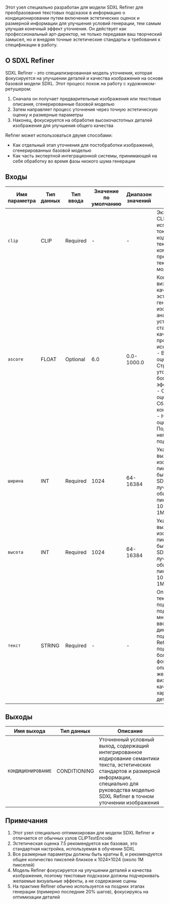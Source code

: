 Этот узел специально разработан для модели SDXL Refiner для преобразования текстовых подсказок в информацию о кондиционировании путем включения эстетических оценок и размерной информации для улучшения условий генерации, тем самым улучшая конечный эффект уточнения. Он действует как профессиональный арт-директор, не только передавая ваш творческий замысел, но и внедряя точные эстетические стандарты и требования к спецификации в работу.

## О SDXL Refiner

SDXL Refiner - это специализированная модель уточнения, которая фокусируется на улучшении деталей и качества изображения на основе базовой модели SDXL. Этот процесс похож на работу с художником-ретушером:

1. Сначала он получает предварительные изображения или текстовые описания, сгенерированные базовой моделью
2. Затем направляет процесс уточнения через точную эстетическую оценку и размерные параметры
3. Наконец, фокусируется на обработке высокочастотных деталей изображения для улучшения общего качества

Refiner может использоваться двумя способами:

- Как отдельный этап уточнения для постобработки изображений, сгенерированных базовой моделью
- Как часть экспертной интеграционной системы, принимающей на себя обработку во время фазы низкого шума генерации

## Входы

| Имя параметра | Тип данных | Тип ввода | Значение по умолчанию | Диапазон значений | Описание |
|---------------|------------|------------|---------------------|------------------|-----------|
| `clip` | CLIP | Required | - | - | Экземпляр модели CLIP, используемый для токенизации и кодирования текста, основной компонент для преобразования текста в понятный модели формат |
| `ascore` | FLOAT | Optional | 6.0 | 0.0-1000.0 | Контролирует визуальное качество и эстетику генерируемых изображений, аналогично установке стандартов качества для произведений искусства:<br/>- Высокие оценки(7.5-8.5): Стремится к более утонченным, богатым деталями эффектам<br/>- Средние оценки(6.0-7.0): Сбалансированный контроль качества<br/>- Низкие оценки(2.0-3.0): Подходит для негативных подсказок |
| `ширина` | INT | Required | 1024 | 64-16384 | Указывает ширину выходного изображения (в пикселях), должна быть кратна 8. SDXL работает лучше всего, когда общее количество пикселей близко к 1024×1024 (около 1M пикселей) |
| `высота` | INT | Required | 1024 | 64-16384 | Указывает высоту выходного изображения (в пикселях), должна быть кратна 8. SDXL работает лучше всего, когда общее количество пикселей близко к 1024×1024 (около 1M пикселей) |
| `текст` | STRING | Required | - | - | Описание текстовой подсказки, поддерживает многострочный ввод и синтаксис динамических подсказок. В Refiner текстовые подсказки должны больше фокусироваться на описании желаемого визуального качества и характеристик деталей |

## Выходы

| Имя выхода | Тип данных | Описание |
|------------|------------|-----------|
| `КОНДИЦИОНИРОВАНИЕ` | CONDITIONING | Уточненный условный выход, содержащий интегрированное кодирование семантики текста, эстетических стандартов и размерной информации, специально для руководства моделью SDXL Refiner в точном уточнении изображения |

## Примечания

1. Этот узел специально оптимизирован для модели SDXL Refiner и отличается от обычных узлов CLIPTextEncode
2. Эстетическая оценка 7.5 рекомендуется как базовая, это стандартная настройка, используемая в обучении SDXL
3. Все размерные параметры должны быть кратны 8, и рекомендуется общее количество пикселей близкое к 1024×1024 (около 1M пикселей)
4. Модель Refiner фокусируется на улучшении деталей и качества изображения, поэтому текстовые подсказки должны подчеркивать желаемые визуальные эффекты, а не содержание сцены
5. На практике Refiner обычно используется на поздних этапах генерации (примерно последние 20% шагов), фокусируясь на оптимизации деталей
